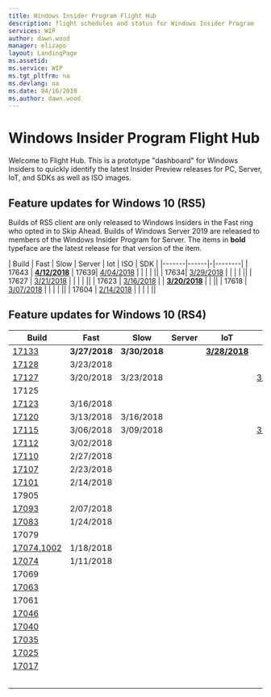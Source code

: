 ```yaml
---
title: Windows Insider Program Flight Hub
description: flight schedules and status for Windows Insider Program
services: WIP
author: dawn.wood
manager: elizapo
layout: LandingPage
ms.assetid: 
ms.service: WIP
ms.tgt_pltfrm: na
ms.devlang: na
ms.date: 04/16/2018
ms.author: dawn.wood
---
```


# Windows Insider Program Flight Hub

Welcome to Flight Hub. This is a prototype "dashboard" for Windows Insiders to quickly identify the latest Insider Preview releases for PC, Server, IoT, and SDKs as well as ISO images. 

## Feature updates for Windows 10 (RS5)
Builds of RS5 client are only released to Windows Insiders in the Fast ring who opted in to Skip Ahead. Builds of Windows Server 2019 are released to members of the Windows Insider Program for Server. The items in <b>bold</b> typeface are the latest release for that version of the item. 


| Build | Fast | Slow | Server | Iot | ISO | SDK |
|-------|------|-|--------|
| 17643 | [<b>4/12/2018</b>](https://blogs.windows.com/windowsexperience/2018/04/12/announcing-windows-10-insider-preview-build-17643-for-skip-ahead/)
| 17639| [4/04/2018]((https://blogs.windows.com/windowsexperience/2018/04/04/announcing-windows-10-insider-preview-build-17639-for-skip-ahead/)) | | | | ||
| 17634| [3/29/2018]((https://blogs.windows.com/windowsexperience/2018/03/29/announcing-windows-10-insider-preview-build-17634-for-skip-ahead/)) | | | | ||
| 17627 | [3/21/2018](https://blogs.windows.com/windowsexperience/2018/03/21/announcing-windows-10-insider-preview-build-17627-for-skip-ahead/) | | | | ||
| 17623 | [3/16/2018](https://blogs.windows.com/windowsexperience/2018/03/16/announcing-windows-10-insider-preview-build-17623-for-skip-ahead/) | | <b>[3/20/2018](https://blogs.windows.com/windowsexperience/2018/03/20/announcing-windows-server-vnext-ltsc-build-17623/)</b> | | ||
| 17618 | [3/07/2018](https://blogs.windows.com/windowsexperience/2018/03/07/announcing-windows-10-insider-preview-build-17618-skip-ahead/) | | | | ||
| 17604 | [2/14/2018](https://blogs.windows.com/windowsexperience/2018/02/14/announcing-windows-10-insider-preview-build-17101-fast-build-17604-skip-ahead/) | | | | ||

## Feature updates for Windows 10 (RS4)
| Build | Fast | Slow | Server | IoT | ISO | SDK | 
|-------|------|------|--------|-----|-----|-----|
| [17133](https://blogs.windows.com/windowsexperience/2018/03/27/announcing-windows-10-insider-preview-build-17133-for-fast/) |<b>3/27/2018</b> | <b>3/30/2018</b>| |[<b>3/28/2018</b>](https://social.msdn.microsoft.com/Forums/en-US/4587bb75-0143-4bac-9af0-8fea437dbfba/new-flight-17133-released-for-insiders?forum=WindowsIoT) | | |
| [17128](https://blogs.windows.com/windowsexperience/2018/03/23/announcing-windows-10-insider-preview-build-17128-for-fast/) | 3/23/2018| | | | | |
| [17127](https://blogs.windows.com/windowsexperience/2018/03/20/announcing-windows-10-insider-preview-build-17127-for-fast/) | 3/20/2018 |3/23/2018 | | | [3/27/2018](https://www.microsoft.com/en-us/software-download/windowsinsiderpreviewadvanced) | |
| 17125 | | | | | | [3/27/2018](https://www.microsoft.com/en-us/software-download/windowsinsiderpreviewSDK) |
| [17123]() | 3/16/2018 | | | | | |
| [17120]() | 3/13/2018 | 3/16/2018 | | | | [3/20/2018]() |
| [17115]() | 3/06/2018 | 3/09/2018 | | | [3/13/2018]() | [3/13/2018]() |
| [17112]() | 3/02/2018 | | | | | |
| [17110]() | 2/27/2018 | | | | | |
| [17107]() | 2/23/2018 | | | | | |
| [17101]() | 2/14/2018 | | | | | |
| 17905 | | | | | | |
| [17093]() | 2/07/2018 | | | | | |
| [17083]() | 1/24/2018 | | | | | |
| 17079 | | | | | | |
| [17074.1002]() | 1/18/2018 | | | | | |
| [17074]() | 1/11/2018 | | | | | |
| 17069 | | | | | | |
| [17063]() | | | | | | |
| 17061 | | | | | | |
| [17046]() | | | | | | |
| [17040]() | | | | | | |
| [17035]() | | | | | | |
| [17025]() | | | | | | |
| [17017]() | | | | | | |
| []() | | | | | | |
| []() | | | | | | |
| []() | | | | | | |
| []() | | | | | | |
| []() | | | | | | |